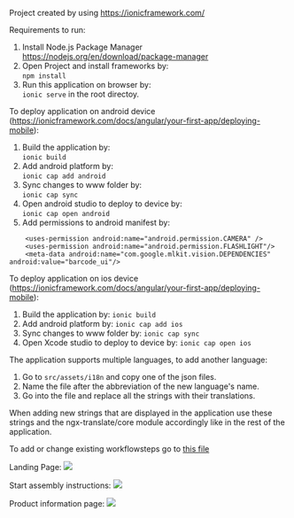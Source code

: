 Project created by using https://ionicframework.com/<br />

Requirements to run:<br />
1. Install Node.js Package Manager https://nodejs.org/en/download/package-manager <br />
2. Open Project and install frameworks by:<br />
```npm install```
3. Run this application on browser by:<br />
```ionic serve```
in the root directoy.<br />

To deploy application on android device (https://ionicframework.com/docs/angular/your-first-app/deploying-mobile):<br />
1. Build the application by:<br />
```ionic build```
2. Add android platform by:<br />
```ionic cap add android```
3. Sync changes to www folder by:<br />
```ionic cap sync```
4. Open android studio to deploy to device by:<br />
```ionic cap open android```
5. Add permissions to android manifest by:<br />
```<uses-permission android:name="android.permission.INTERNET" />
    <uses-permission android:name="android.permission.CAMERA" />
    <uses-permission android:name="android.permission.FLASHLIGHT"/>
    <meta-data android:name="com.google.mlkit.vision.DEPENDENCIES" android:value="barcode_ui"/>
```

To deploy application on ios device (https://ionicframework.com/docs/angular/your-first-app/deploying-mobile):
1. Build the application by:
```ionic build```
2. Add android platform by:
```ionic cap add ios```
3. Sync changes to www folder by: 
```ionic cap sync```
4. Open Xcode studio to deploy to device by:
```ionic cap open ios```

The application supports multiple languages, to add another language:
1. Go to ```src/assets/i18n``` and copy one of the json files.
2. Name the file after the abbreviation of the new language's name.
3. Go into the file and replace all the strings with their translations.

When adding new strings that are displayed in the application use these strings and the
ngx-translate/core module accordingly like in the rest of the application.

To add or change existing workflowsteps go to [this file](https://github.com/Cedde97/worker_assistance_battery/blob/master/src/app/models/ProductWorkflow.ts)

Landing Page:
![](./readmepics/landing_page.png)

Start assembly instructions:
![](./readmepics/start_assembly.png)

Product information page: 
![](./readmepics/scanned_product_information.png)
